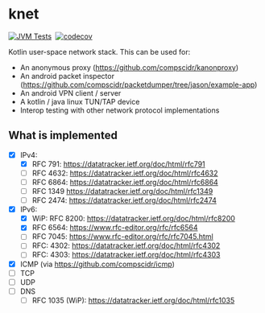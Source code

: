 # knet
[![JVM Tests](https://github.com/compscidr/knet/actions/workflows/test.yml/badge.svg)](https://github.com/compscidr/knet/actions/workflows/test.yml)&nbsp;
[![codecov](https://codecov.io/gh/compscidr/knet/graph/badge.svg?token=yBstrWw9Mm)](https://codecov.io/gh/compscidr/knet)&nbsp;

Kotlin user-space network stack. This can be used for:
- An anonymous proxy (https://github.com/compscidr/kanonproxy)
- An android packet inspector (https://github.com/compscidr/packetdumper/tree/jason/example-app)
- An android VPN client / server
- A kotlin / java linux TUN/TAP device
- Interop testing with other network protocol implementations

## What is implemented
- [x] IPv4:
  - [x] RFC 791: https://datatracker.ietf.org/doc/html/rfc791
  - [ ] RFC 4632: https://datatracker.ietf.org/doc/html/rfc4632
  - [ ] RFC 6864: https://datatracker.ietf.org/doc/html/rfc6864
  - [ ] RFC 1349 https://datatracker.ietf.org/doc/html/rfc1349
  - [ ] RFC 2474: https://datatracker.ietf.org/doc/html/rfc2474
- [x] IPv6:
  - [X] WiP: RFC 8200: https://datatracker.ietf.org/doc/html/rfc8200
  - [X] RFC 6564: https://www.rfc-editor.org/rfc/rfc6564
  - [ ] RFC 7045: https://www.rfc-editor.org/rfc/rfc7045.html
  - [ ] RFC: 4302: https://datatracker.ietf.org/doc/html/rfc4302
  - [ ] RFC: 4303: https://datatracker.ietf.org/doc/html/rfc4303
- [x] ICMP (via https://github.com/compscidr/icmp)
- [ ] TCP
- [ ] UDP
- [ ] DNS
  - [ ] RFC 1035 (WiP): https://datatracker.ietf.org/doc/html/rfc1035
